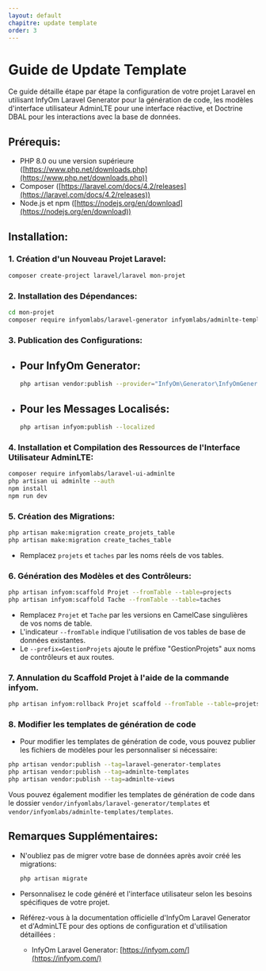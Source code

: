 ```yaml
---
layout: default
chapitre: update template 
order: 3
---
```


# Guide de Update Template

Ce guide détaille étape par étape la configuration de votre projet Laravel en utilisant InfyOm Laravel Generator pour la génération de code, les modèles d'interface utilisateur AdminLTE pour une interface réactive, et Doctrine DBAL pour les interactions avec la base de données.

## Prérequis:

* PHP 8.0 ou une version supérieure ([https://www.php.net/downloads.php](https://www.php.net/downloads.php))
* Composer ([https://laravel.com/docs/4.2/releases](https://laravel.com/docs/4.2/releases))
* Node.js et npm ([https://nodejs.org/en/download](https://nodejs.org/en/download))

## Installation:

### 1. Création d'un Nouveau Projet Laravel:
   ```bash
   composer create-project laravel/laravel mon-projet
   ```

### 2. Installation des Dépendances:
   ```bash
   cd mon-projet
   composer require infyomlabs/laravel-generator infyomlabs/adminlte-templates doctrine/dbal:^3.6 infyomlabs/laravel-ui-adminlte
   ```

### 3. Publication des Configurations:
   - ## Pour InfyOm Generator:
     ```bash
     php artisan vendor:publish --provider="InfyOm\Generator\InfyOmGeneratorServiceProvider"
     ```
   - ## Pour les Messages Localisés:
     ```bash
     php artisan infyom:publish --localized
     ```

### 4. Installation et Compilation des Ressources de l'Interface Utilisateur AdminLTE:
   ```bash
   composer require infyomlabs/laravel-ui-adminlte
   php artisan ui adminlte --auth
   npm install
   npm run dev
   ```

### 5. Création des Migrations:
   ```bash
   php artisan make:migration create_projets_table
   php artisan make:migration create_taches_table
   ```

   - Remplacez `projets` et `taches` par les noms réels de vos tables.

### 6. Génération des Modèles et des Contrôleurs:
   ```bash
   php artisan infyom:scaffold Projet --fromTable --table=projects 
   php artisan infyom:scaffold Tache --fromTable --table=taches 
   ```

   - Remplacez `Projet` et `Tache` par les versions en CamelCase singulières de vos noms de table.
   - L'indicateur `--fromTable` indique l'utilisation de vos tables de base de données existantes.
   - Le `--prefix=GestionProjets` ajoute le préfixe "GestionProjets" aux noms de contrôleurs et aux routes.

### 7. Annulation du Scaffold Projet à l'aide de la commande infyom.

   ```bash
   php artisan infyom:rollback Projet scaffold --fromTable --table=projets
   ```
### 8. Modifier les templates de génération de code
   - Pour modifier les templates de génération de code, vous pouvez publier les fichiers de modèles pour les personnaliser si nécessaire:
   ```bash
   php artisan vendor:publish --tag=laravel-generator-templates
   php artisan vendor:publish --tag=adminlte-templates
   php artisan vendor:publish --tag=adminlte-views
   ```
Vous pouvez également modifier les templates de génération de code dans le dossier `vendor/infyomlabs/laravel-generator/templates` et `vendor/infyomlabs/adminlte-templates/templates`.

## Remarques Supplémentaires:

- N'oubliez pas de migrer votre base de données après avoir créé les migrations:
   ```bash
   php artisan migrate
   ```
- Personnalisez le code généré et l'interface utilisateur selon les besoins spécifiques de votre projet.

- Référez-vous à la documentation officielle d'InfyOm Laravel Generator et d'AdminLTE pour des options de configuration et d'utilisation détaillées :
    - InfyOm Laravel Generator: [https://infyom.com/](https://infyom.com/)